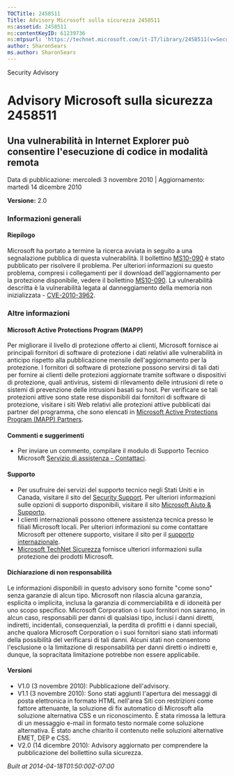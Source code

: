 ```yaml
---
TOCTitle: 2458511
Title: Advisory Microsoft sulla sicurezza 2458511
ms:assetid: 2458511
ms:contentKeyID: 61239736
ms:mtpsurl: 'https://technet.microsoft.com/it-IT/library/2458511(v=Security.10)'
author: SharonSears
ms.author: SharonSears
---
```


Security Advisory

Advisory Microsoft sulla sicurezza 2458511
==========================================

Una vulnerabilità in Internet Explorer può consentire l'esecuzione di codice in modalità remota
-----------------------------------------------------------------------------------------------

Data di pubblicazione: mercoledì 3 novembre 2010 | Aggiornamento: martedì 14 dicembre 2010

**Versione:** 2.0

### Informazioni generali

#### Riepilogo

Microsoft ha portato a termine la ricerca avviata in seguito a una segnalazione pubblica di questa vulnerabilità. Il bollettino [MS10-090](http://go.microsoft.com/fwlink/?linkid=206495) è stato pubblicato per risolvere il problema. Per ulteriori informazioni su questo problema, compresi i collegamenti per il download dell'aggiornamento per la protezione disponibile, vedere il bollettino [MS10-090](http://go.microsoft.com/fwlink/?linkid=206495). La vulnerabilità descritta è la vulnerabilità legata al danneggiamento della memoria non inizializzata - [CVE-2010-3962](http://www.cve.mitre.org/cgi-bin/cvename.cgi?name=cve-2010-3962).

### Altre informazioni

#### Microsoft Active Protections Program (MAPP)

Per migliorare il livello di protezione offerto ai clienti, Microsoft fornisce ai principali fornitori di software di protezione i dati relativi alle vulnerabilità in anticipo rispetto alla pubblicazione mensile dell'aggiornamento per la protezione. I fornitori di software di protezione possono servirsi di tali dati per fornire ai clienti delle protezioni aggiornate tramite software o dispositivi di protezione, quali antivirus, sistemi di rilevamento delle intrusioni di rete o sistemi di prevenzione delle intrusioni basati su host. Per verificare se tali protezioni attive sono state rese disponibili dai fornitori di software di protezione, visitare i siti Web relativi alle protezioni attive pubblicati dai partner del programma, che sono elencati in [Microsoft Active Protections Program (MAPP) Partners](http://www.microsoft.com/security/msrc/collaboration/mapppartners.aspx).

#### Commenti e suggerimenti

-   Per inviare un commento, compilare il modulo di Supporto Tecnico Microsoft [Servizio di assistenza - Contattaci](https://support.microsoft.com/common/survey.aspx?scid=sw;en;1257&amp;showpage=1&amp;ws=technet&amp;sd=tech).

#### Supporto

-   Per usufruire dei servizi del supporto tecnico negli Stati Uniti e in Canada, visitare il sito del [Security Support](https://consumersecuritysupport.microsoft.com/default.aspx?mkt=it-it). Per ulteriori informazioni sulle opzioni di supporto disponibili, visitare il sito [Microsoft Aiuto & Supporto](http://support.microsoft.com/?ln=it).
-   I clienti internazionali possono ottenere assistenza tecnica presso le filiali Microsoft locali. Per ulteriori informazioni su come contattare Microsoft per ottenere supporto, visitare il sito per il [supporto internazionale](http://support.microsoft.com/common/international.aspx).
-   [Microsoft TechNet Sicurezza](http://technet.microsoft.com/it-it/security/default.aspx) fornisce ulteriori informazioni sulla protezione dei prodotti Microsoft.

#### Dichiarazione di non responsabilità

Le informazioni disponibili in questo advisory sono fornite "come sono" senza garanzie di alcun tipo. Microsoft non rilascia alcuna garanzia, esplicita o implicita, inclusa la garanzia di commerciabilità e di idoneità per uno scopo specifico. Microsoft Corporation o i suoi fornitori non saranno, in alcun caso, responsabili per danni di qualsiasi tipo, inclusi i danni diretti, indiretti, incidentali, consequenziali, la perdita di profitti e i danni speciali, anche qualora Microsoft Corporation o i suoi fornitori siano stati informati della possibilità del verificarsi di tali danni. Alcuni stati non consentono l'esclusione o la limitazione di responsabilità per danni diretti o indiretti e, dunque, la sopracitata limitazione potrebbe non essere applicabile.

#### Versioni

-   V1.0 (3 novembre 2010): Pubblicazione dell'advisory.
-   V1.1 (3 novembre 2010): Sono stati aggiunti l'apertura dei messaggi di posta elettronica in formato HTML nell'area Siti con restrizioni come fattore attenuante, la soluzione di fix automatico di Microsoft alla soluzione alternativa CSS e un riconoscimento. È stata rimossa la lettura di un messaggio e-mail in formato testo normale come soluzione alternativa. È stato anche chiarito il contenuto nelle soluzioni alternative EMET, DEP e CSS.
-   V2.0 (14 dicembre 2010): Advisory aggiornato per comprendere la pubblicazione del bollettino sulla sicurezza.

*Built at 2014-04-18T01:50:00Z-07:00*
